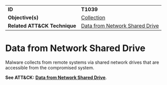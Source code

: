 |||
|---------|------------------------|
|**ID**|**T1039**|
|**Objective(s)**|[Collection](../collection)|
|**Related ATT&CK Technique**|[Data from Network Shared Drive](https://attack.mitre.org/techniques/T1039/)|

Data from Network Shared Drive
==============================
Malware collects from remote systems via shared network drives that are accessible from the compromised system.

**See ATT&CK:** [**Data from Network Shared Drive**](https://attack.mitre.org/techniques/T1039/).
